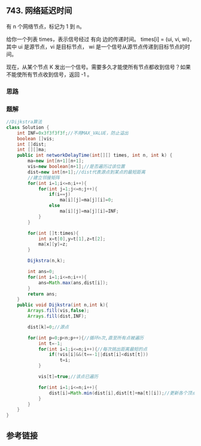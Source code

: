## 743. 网络延迟时间

有 n 个网络节点，标记为 1 到 n。

给你一个列表 times，表示信号经过 有向 边的传递时间。 times[i] = (ui, vi, wi)，其中 ui 是源节点，vi 是目标节点， wi 是一个信号从源节点传递到目标节点的时间。

现在，从某个节点 K 发出一个信号。需要多久才能使所有节点都收到信号？如果不能使所有节点收到信号，返回 -1 。


### 思路

### 题解
```java
//Dijkstra算法
class Solution {
    int INF=0x3f3f3f3f;//不用MAX_VALUE，防止溢出
    boolean []vis;
    int []dist;
    int [][]ma;
    public int networkDelayTime(int[][] times, int n, int k) {
        ma=new int[n+1][n+1];
        vis=new boolean[n+1];//是否遍历过该位置
        dist=new int[n+1];//dist代表源点到某点的最短距离
        //建立邻接矩阵
        for(int i=1;i<=n;i++){
            for(int j=1;j<=n;j++){
                if(i==j)
                    ma[i][j]=ma[j][i]=0;
                else
                    ma[i][j]=ma[j][i]=INF;
            }
        }

        for(int []t:times){
            int x=t[0],y=t[1],z=t[2];
            ma[x][y]=z;
        }

        Dijkstra(n,k);

        int ans=0;
        for(int i=1;i<=n;i++){
            ans=Math.max(ans,dist[i]);
        }
        return ans;
    }
    public void Dijkstra(int n,int k){
        Arrays.fill(vis,false);
        Arrays.fill(dist,INF);

        dist[k]=0;//源点

        for(int p=0;p<n;p++){//循环n次,直至所有点被遍历
            int t=-1;
            for(int i=1;i<=n;i++){//每次挑出距离最短的点
                if(!vis[i]&&(t==-1||dist[i]<dist[t]))
                    t=i;
            }

            vis[t]=true;//该点已遍历

            for(int i=1;i<=n;i++){
                dist[i]=Math.min(dist[i],dist[t]+ma[t][i]);//更新各个顶点到出发点的距离
            }
        }
    }
}
```
## 参考链接
